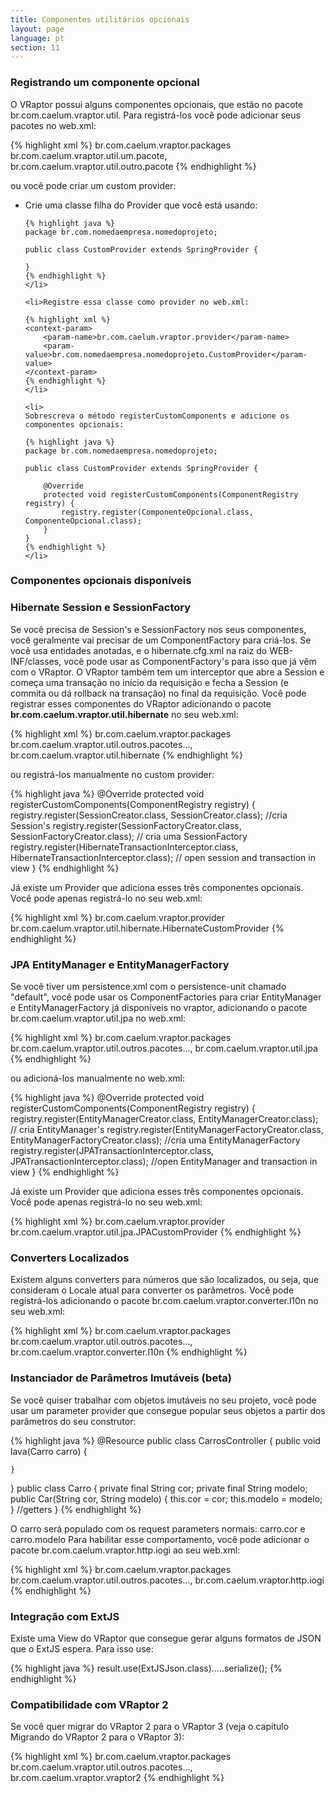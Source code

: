 ```yaml
---
title: Componentes utilitários opcionais
layout: page
language: pt
section: 11
---
```


<h3>Registrando um componente opcional</h3>

O VRaptor possui alguns componentes opcionais, que estão no pacote br.com.caelum.vraptor.util. Para registrá-los você pode adicionar seus pacotes no web.xml:

{% highlight xml %}
<context-param>
    <param-name>br.com.caelum.vraptor.packages</param-name>
    <param-value>
        br.com.caelum.vraptor.util.um.pacote, 
        br.com.caelum.vraptor.util.outro.pacote
    </param-value>
</context-param>
{% endhighlight %}

ou você pode criar um custom provider:

<ul>
	<li>
	Crie uma classe filha do Provider que você está usando:

	{% highlight java %}
	package br.com.nomedaempresa.nomedoprojeto;

	public class CustomProvider extends SpringProvider {
		
	}
	{% endhighlight %}
	</li>

	<li>Registre essa classe como provider no web.xml:
	
	{% highlight xml %}
	<context-param>
		<param-name>br.com.caelum.vraptor.provider</param-name>
		<param-value>br.com.nomedaempresa.nomedoprojeto.CustomProvider</param-value>
	</context-param>
	{% endhighlight %}
	</li>

	<li>
	Sobrescreva o método registerCustomComponents e adicione os componentes opcionais:

	{% highlight java %}
	package br.com.nomedaempresa.nomedoprojeto;

	public class CustomProvider extends SpringProvider {
		
		@Override
		protected void registerCustomComponents(ComponentRegistry registry) {
		    registry.register(ComponenteOpcional.class, ComponenteOpcional.class);
		}
	}
	{% endhighlight %}
	</li>
</ul>

<h3>Componentes opcionais disponíveis</h3>

<h3>Hibernate Session e SessionFactory</h3>

Se você precisa de Session's e SessionFactory nos seus componentes, você geralmente vai precisar de um ComponentFactory para criá-los. Se você usa entidades anotadas, e o hibernate.cfg.xml na raiz do WEB-INF/classes, você pode usar as ComponentFactory's para isso que já vêm com o VRaptor. O VRaptor também tem um interceptor que abre a Session e começa uma transação no início da requisição e fecha a Session (e commita ou dá rollback na transação) no final da requisição. Você pode registrar esses componentes do VRaptor adicionando o pacote <strong>br.com.caelum.vraptor.util.hibernate</strong> no seu web.xml:

{% highlight xml %}
<context-param>
    <param-name>br.com.caelum.vraptor.packages</param-name>
    <param-value>
        br.com.caelum.vraptor.util.outros.pacotes...,
        br.com.caelum.vraptor.util.hibernate
    </param-value>
</context-param>
{% endhighlight %}

ou registrá-los manualmente no custom provider:

{% highlight java %}
@Override
protected void registerCustomComponents(ComponentRegistry registry) {
    registry.register(SessionCreator.class, SessionCreator.class); //cria Session's
    registry.register(SessionFactoryCreator.class, 
        SessionFactoryCreator.class); // cria uma SessionFactory
    registry.register(HibernateTransactionInterceptor.class, 
        HibernateTransactionInterceptor.class); // open session and transaction in view
}
{% endhighlight %}

Já existe um Provider que adiciona esses três componentes opcionais. Você pode apenas registrá-lo no seu web.xml:

{% highlight xml %}
<context-param>
    <param-name>br.com.caelum.vraptor.provider</param-name>
    <param-value>br.com.caelum.vraptor.util.hibernate.HibernateCustomProvider</param-value>
</context-param>
{% endhighlight %}

<h3>JPA EntityManager e EntityManagerFactory</h3>

Se você tiver um persistence.xml com o persistence-unit chamado "default", você pode usar os ComponentFactories para criar EntityManager e EntityManagerFactory já disponíveis no vraptor, adicionando o pacote br.com.caelum.vraptor.util.jpa no web.xml:

{% highlight xml %}
<context-param>
    <param-name>br.com.caelum.vraptor.packages</param-name>
    <param-value>
        br.com.caelum.vraptor.util.outros.pacotes...,
        br.com.caelum.vraptor.util.jpa
    </param-value>
</context-param>
{% endhighlight %}

ou adicioná-los manualmente no web.xml:

{% highlight java %}
@Override
protected void registerCustomComponents(ComponentRegistry registry) {
    registry.register(EntityManagerCreator.class,
        EntityManagerCreator.class); // cria EntityManager's
    registry.register(EntityManagerFactoryCreator.class, 
        EntityManagerFactoryCreator.class); //cria uma EntityManagerFactory
    registry.register(JPATransactionInterceptor.class, 
        JPATransactionInterceptor.class); //open EntityManager and transaction in view
}
{% endhighlight %}

Já existe um Provider que adiciona esses três componentes opcionais. Você pode apenas registrá-lo no seu web.xml:

{% highlight xml %}
<context-param>
    <param-name>br.com.caelum.vraptor.provider</param-name>
    <param-value>br.com.caelum.vraptor.util.jpa.JPACustomProvider</param-value>
</context-param>
{% endhighlight %}

<h3>Converters Localizados</h3>

Existem alguns converters para números que são localizados, ou seja, que consideram o Locale atual para converter os parâmetros. Você pode registrá-los adicionando o pacote br.com.caelum.vraptor.converter.l10n no seu web.xml:

{% highlight xml %}
<context-param>
    <param-name>br.com.caelum.vraptor.packages</param-name>
    <param-value>
        br.com.caelum.vraptor.util.outros.pacotes...,
        br.com.caelum.vraptor.converter.l10n
    </param-value>
</context-param>
{% endhighlight %}

<h3>Instanciador de Parâmetros Imutáveis (beta)</h3>

Se você quiser trabalhar com objetos imutáveis no seu projeto, você pode usar um parameter provider que consegue popular seus objetos a partir dos parâmetros do seu construtor:

{% highlight java %}
@Resource
public class CarrosController {
    public void lava(Carro carro) {
    
    }
}
public class Carro {
   private final String cor;
   private final String modelo;
   public Car(String cor, String modelo) {
     this.cor = cor;
     this.modelo = modelo;
   }
   //getters
}
{% endhighlight %}

O carro será populado com os request parameters normais: carro.cor e carro.modelo
Para habilitar esse comportamento, você pode adicionar o pacote br.com.caelum.vraptor.http.iogi ao seu web.xml:

{% highlight xml %}
<context-param>
    <param-name>br.com.caelum.vraptor.packages</param-name>
    <param-value>
        br.com.caelum.vraptor.util.outros.pacotes...,
        br.com.caelum.vraptor.http.iogi
    </param-value>
</context-param>
{% endhighlight %}

<h3>Integração com ExtJS</h3>

Existe uma View do VRaptor que consegue gerar alguns formatos de JSON que o ExtJS espera. Para isso use:

{% highlight java %}
result.use(ExtJSJson.class).....serialize();
{% endhighlight %}

<h3>Compatibilidade com VRaptor 2</h3>

Se você quer migrar do VRaptor 2 para o VRaptor 3 (veja o capítulo Migrando do VRaptor 2 para o VRaptor 3):

{% highlight xml %}
<context-param>
    <param-name>br.com.caelum.vraptor.packages</param-name>
    <param-value>
        br.com.caelum.vraptor.util.outros.pacotes...,
        br.com.caelum.vraptor.vraptor2
    </param-value>
</context-param>
{% endhighlight %}
